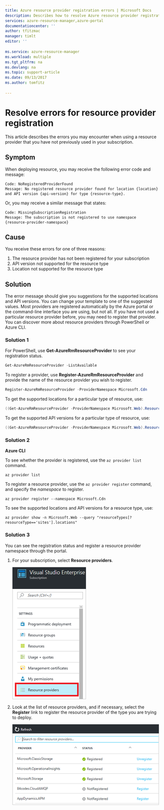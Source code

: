 ```yaml
---
title: Azure resource provider registration errors | Microsoft Docs
description: Describes how to resolve Azure resource provider registration errors.
services: azure-resource-manager,azure-portal
documentationcenter: ''
author: tfitzmac
manager: timlt
editor: ''

ms.service: azure-resource-manager
ms.workload: multiple
ms.tgt_pltfrm: na
ms.devlang: na
ms.topic: support-article
ms.date: 09/13/2017
ms.author: tomfitz

---
```

# Resolve errors for resource provider registration

This article describes the errors you may encounter when using a resource provider that you have not previously used in your subscription.

## Symptom

When deploying resource, you may receive the following error code and message:

```
Code: NoRegisteredProviderFound
Message: No registered resource provider found for location {location}
and API version {api-version} for type {resource-type}.
```

Or, you may receive a similar message that states:

```
Code: MissingSubscriptionRegistration
Message: The subscription is not registered to use namespace {resource-provider-namespace}
```

## Cause

You receive these errors for one of three reasons:

1. The resource provider has not been registered for your subscription
1. API version not supported for the resource type
1. Location not supported for the resource type

## Solution

The error message should give you suggestions for the supported locations and API versions. You can change your template to one of the suggested values. Most providers are registered automatically by the Azure portal or the command-line interface you are using, but not all. If you have not used a particular resource provider before, you may need to register that provider. You can discover more about resource providers through PowerShell or Azure CLI.

### Solution 1

For PowerShell, use **Get-AzureRmResourceProvider** to see your registration status.

```powershell
Get-AzureRmResourceProvider -ListAvailable
```

To register a provider, use **Register-AzureRmResourceProvider** and provide the name of the resource provider you wish to register.

```powershell
Register-AzureRmResourceProvider -ProviderNamespace Microsoft.Cdn
```

To get the supported locations for a particular type of resource, use:

```powershell
((Get-AzureRmResourceProvider -ProviderNamespace Microsoft.Web).ResourceTypes | Where-Object ResourceTypeName -eq sites).Locations
```

To get the supported API versions for a particular type of resource, use:

```powershell
((Get-AzureRmResourceProvider -ProviderNamespace Microsoft.Web).ResourceTypes | Where-Object ResourceTypeName -eq sites).ApiVersions
```

### Solution 2

**Azure CLI**

To see whether the provider is registered, use the `az provider list` command.

```azurecli-interactive
az provider list
```

To register a resource provider, use the `az provider register` command, and specify the *namespace* to register.

```azurecli-interactive
az provider register --namespace Microsoft.Cdn
```

To see the supported locations and API versions for a resource type, use:

```azurecli-interactive
az provider show -n Microsoft.Web --query "resourceTypes[?resourceType=='sites'].locations"
```

### Solution 3

You can see the registration status and register a resource provider namespace through the portal.

1. For your subscription, select **Resource providers**.

   ![select resource providers](./media/resource-manager-register-provider-errors/select-resource-provider.png)

1. Look at the list of resource providers, and if necessary, select the **Register** link to register the resource provider of the type you are trying to deploy.

   ![list resource providers](./media/resource-manager-register-provider-errors/list-resource-providers.png)
